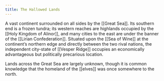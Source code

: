```yaml
---
title: The Hallowed Lands
---
```


A vast continent surrounded on all sides by the [[Great Sea]]. Its southern end is a frozen tundra; its western reaches are highlands occupied by the [[Holy Kingdom of Alinor]], and many cities to the east are under the banner of the [[Lirian Confederation]]. Situated upon the [[Sea of Wine]] at the continent’s northern edge and directly between the two rival nations, the independent city-state of [[Vesper Ridge]] occupies an economically advantageous but politically precarious location.

Lands across the Great Sea are largely unknown, though it is common knowledge that the homeland of the [[elves]] was once somewhere to the north.